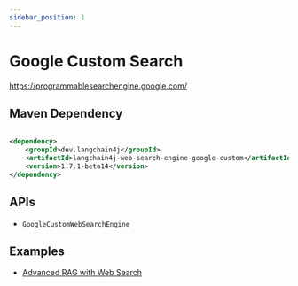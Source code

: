 ```yaml
---
sidebar_position: 1
---
```


# Google Custom Search

https://programmablesearchengine.google.com/

## Maven Dependency

```xml

<dependency>
    <groupId>dev.langchain4j</groupId>
    <artifactId>langchain4j-web-search-engine-google-custom</artifactId>
    <version>1.7.1-beta14</version>
</dependency>
```

## APIs

- `GoogleCustomWebSearchEngine`

## Examples

- [Advanced RAG with Web Search](https://github.com/langchain4j/langchain4j-examples/blob/main/rag-examples/src/main/java/_3_advanced/_08_Advanced_RAG_Web_Search_Example.java)
